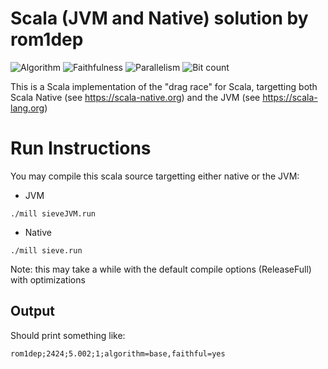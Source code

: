 # Scala (JVM and Native) solution by rom1dep

![Algorithm](https://img.shields.io/badge/Algorithm-base-green)
![Faithfulness](https://img.shields.io/badge/Faithful-yes-green)
![Parallelism](https://img.shields.io/badge/Parallel-no-green)
![Bit count](https://img.shields.io/badge/Bits-unknown-yellowgreen)

This is a Scala implementation of the "drag race" for Scala, targetting both Scala Native (see https://scala-native.org) and the JVM (see https://scala-lang.org)

# Run Instructions

You may compile this scala source targetting either native or the JVM:

- JVM

`./mill sieveJVM.run`

- Native

`./mill sieve.run`

Note: this may take a while with the default compile options (ReleaseFull) with optimizations

## Output

Should print something like:

`rom1dep;2424;5.002;1;algorithm=base,faithful=yes`
